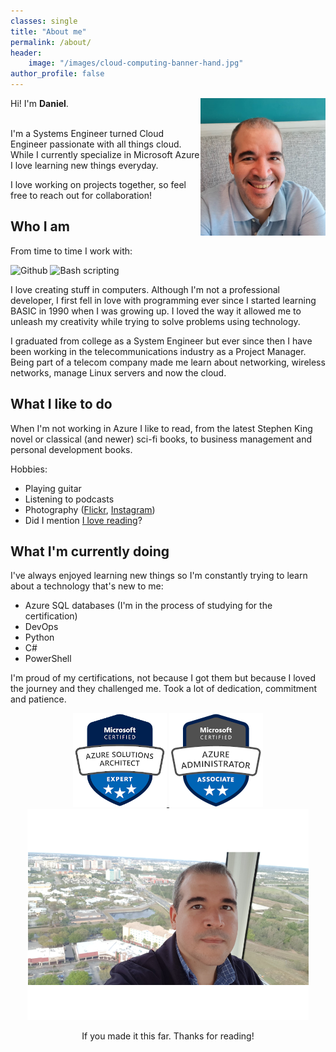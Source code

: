 ```yaml
---
classes: single
title: "About me"
permalink: /about/
header:
    image: "/images/cloud-computing-banner-hand.jpg"
author_profile: false
---
```


<div style="text-align: left">
<img style="float:right" src="../images/danielfv-profile.png" width="200px" />

Hi! I'm <strong>Daniel</strong>.
</div>
<br />
I'm a Systems Engineer turned Cloud Engineer passionate with all things cloud.

<br />
While I currently specialize in Microsoft Azure I love learning new things everyday. 

I love working on projects together, so feel free to reach out for collaboration!


## Who I am
From time to time I work with:

<img src="https://img.icons8.com/material-outlined/50/4a90e2/github.png" title="Github" />
<img src="https://img.icons8.com/ios-glyphs/50/4a90e2/console.png" title="Bash scripting"/>

I love creating stuff in computers. Although I'm not a professional developer, I first fell in love with programming ever since I started learning BASIC in 1990 when I was growing up. I loved the way it allowed me to unleash my creativity while trying to solve problems using technology.

I graduated from college as a System Engineer but ever since then I have been working in the telecommunications industry as a Project Manager. Being part of a telecom company made me learn about networking, wireless networks, manage Linux servers and now the cloud.

## What I like to do

When I'm not working in Azure I like to read, from the latest Stephen King novel or classical (and newer) sci-fi books, to business management and personal development books.

Hobbies:
- Playing guitar
- Listening to podcasts
- Photography ([Flickr](https://flickr.com/dfv78), [Instagram](https://www.instagram.com/dfv78))
- Did I mention [I love reading](https://www.goodreads.com/review/list/4642546-daniel-fajardo-valenti?shelf=read)? 
## What I'm currently doing
I've always enjoyed learning new things so I'm constantly trying to learn about a technology that's new to me:

- Azure SQL databases (I'm in the process of studying for the certification)
- DevOps
- Python
- C#
- PowerShell
  
I'm proud of my certifications, not because I got them but because I loved the journey and they challenged me. Took a lot of dedication, commitment and patience.

<div style="text-align:center">

<a href src="https://www.credly.com/badges/3af58f84-6309-473b-b64c-8bdb12962e78/linked_in_profile">
<img style="center" src="../images/azure-solutions-architect-expert-150.png" title="Azure Solutions Architect Expert"/>
</a>


<a href src="https://www.credly.com/badges/3a66bedd-5e2b-4674-87f2-3ff2c2a1981e?source=linked_in_profile">
<img style="center" src="../images/azure-administrator-associate-150.png" title="Azure Solutions Architect Expert"/>
</a>

<br />

<img src="../images/daniel-fajardo-valenti_med.png" title="Daniel Fajardo Valenti picture" width="450px" />

<br />

If you made it this far. Thanks for reading!

</div>